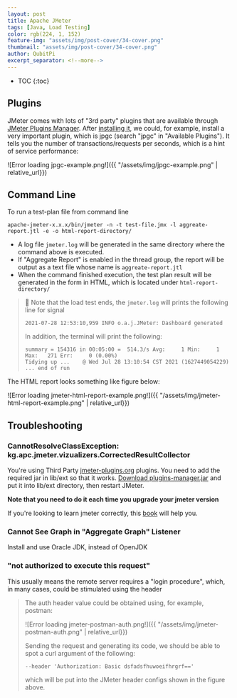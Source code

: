 ```yaml
---
layout: post
title: Apache JMeter
tags: [Java, Load Testing]
color: rgb(224, 1, 152)
feature-img: "assets/img/post-cover/34-cover.png"
thumbnail: "assets/img/post-cover/34-cover.png"
author: QubitPi
excerpt_separator: <!--more-->
---
```


<!--more-->

* TOC
{:toc}
  
## Plugins

JMeter comes with lots of "3rd party" plugins that are available through
[JMeter Plugins Manager](https://jmeter-plugins.org/wiki/PluginsManager/). After
[installing it](https://jmeter-plugins.org/wiki/PluginsManager/#Installation-and-Usage), we could, for example, install
a very important plugin, which is jpgc (search "jpgc" in "Available Plugins"). It tells you the number of
transactions/requests per seconds, which is a hint of service performance:

![Error loading jpgc-example.png!]({{ "/assets/img/jpgc-example.png" | relative_url}})

## Command Line

To run a test-plan file from command line

    apache-jmeter-x.x.x/bin/jmeter -n -t test-file.jmx -l aggreate-report.jtl -e -o html-report-directory/

* A log file `jmeter.log` will be generated in the same directory where the command above is executed.
* If "Aggregate Report" is enabled in the thread group, the report will be output as a text file whose name is
  `aggreate-report.jtl`
* When the command finished execution, the test plan result will be generated in the form in HTML, which is located
  under `html-report-directory/`
  
> 📝️ Note that the load test ends, the `jmeter.log` will prints the following line for signal
> ```
> 2021-07-28 12:53:10,959 INFO o.a.j.JMeter: Dashboard generated
> ```
> In addition, the terminal will print the following:
> ```
> summary = 154316 in 00:05:00 =  514.3/s Avg:     1 Min:     1 Max:   271 Err:     0 (0.00%)
> Tidying up ...    @ Wed Jul 28 13:10:54 CST 2021 (1627449054229)
> ... end of run
> ```

The HTML report looks something like figure below:

![Error loading jmeter-html-report-example.png!]({{ "/assets/img/jmeter-html-report-example.png" | relative_url}})

## Troubleshooting

### CannotResolveClassException: kg.apc.jmeter.vizualizers.CorrectedResultCollector

You're using Third Party [jmeter-plugins.org](https://jmeter-plugins.org/) plugins. You need to add the required jar in
lib/ext so that it works. [Download plugins-manager.jar](https://jmeter-plugins.org/install/Install/) and put it into
lib/ext directory, then restart JMeter.

**Note that you need to do it each time you upgrade your jmeter version**

If you're looking to learn jmeter correctly, this [book](https://leanpub.com/master-jmeter-from-load-test-to-devops)
will help you.

### Cannot See Graph in "Aggregate Graph" Listener

Install and use Oracle JDK, instead of OpenJDK

### "not authorized to execute this request"

This usually means the remote server requires a "login procedure", which, in many cases, could be stimulated using the
header

> The auth header value could be obtained using, for example, postman:
>
> ![Error loading jmeter-postman-auth.png!]({{ "/assets/img/jmeter-postman-auth.png" | relative_url}})
> 
> Sending the request and generating its code, we should be able to spot a curl argument of the following:
> 
> ```
> --header 'Authorization: Basic dsfadsfhuwoeifhrgrf=='
> ```
> 
> which will be put into the JMeter header configs shown in the figure above.



